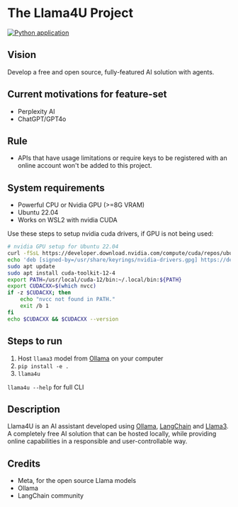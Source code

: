 # The Llama4U Project
[![Python application](https://github.com/virajmalia/llama4u/actions/workflows/CI.yml/badge.svg)](https://github.com/virajmalia/llama4u/actions/workflows/CI.yml)

## Vision
Develop a free and open source, fully-featured AI solution with agents.

## Current motivations for feature-set
- Perplexity AI
- ChatGPT/GPT4o

## Rule
- APIs that have usage limitations or require keys to be registered with an online account won't be added to this project.

## System requirements
- Powerful CPU or Nvidia GPU (>=8G VRAM)
- Ubuntu 22.04
- Works on WSL2 with nvidia CUDA

Use these steps to setup nvidia cuda drivers, if GPU is not being used:
```bash
# nvidia GPU setup for Ubuntu 22.04
curl -fSsL https://developer.download.nvidia.com/compute/cuda/repos/ubuntu2204/x86_64/3bf863cc.pub | sudo gpg --dearmor | sudo tee /usr/share/keyrings/nvidia-drivers.gpg > /dev/null 2>&1
echo 'deb [signed-by=/usr/share/keyrings/nvidia-drivers.gpg] https://developer.download.nvidia.com/compute/cuda/repos/ubuntu2204/x86_64/ /' | sudo tee /etc/apt/sources.list.d/nvidia-drivers.list
sudo apt update
sudo apt install cuda-toolkit-12-4
export PATH=/usr/local/cuda-12/bin:~/.local/bin:${PATH}
export CUDACXX=$(which nvcc)
if -z $CUDACXX; then
    echo "nvcc not found in PATH."
    exit /b 1
fi
echo $CUDACXX && $CUDACXX --version
```

## Steps to run
1. Host `llama3` model from [Ollama][1] on your computer
2. `pip install -e .`
3. `llama4u`

`llama4u --help` for full CLI

## Description
Llama4U is an AI assistant developed using [Ollama][1], [LangChain][2] and [Llama3][3]. A completely free AI solution that can be hosted locally, while providing online capabilities in a responsible and user-controllable way.

## Credits
- Meta, for the open source Llama models
- Ollama
- LangChain community

[1]: https://github.com/ollama/ollama
[2]: https://python.langchain.com/v0.1/docs/get_started/introduction/
[3]: https://huggingface.co/blog/llama3
